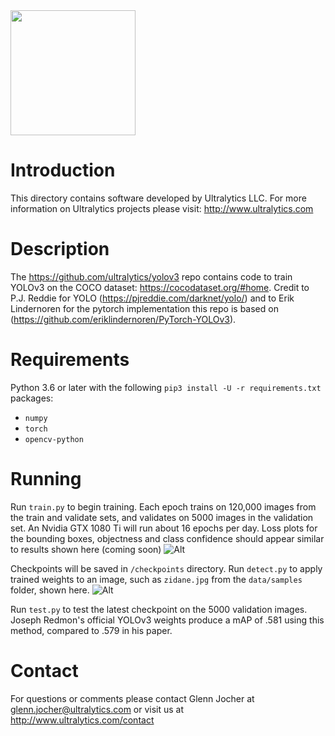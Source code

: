 <img src="https://storage.googleapis.com/ultralytics/UltralyticsLogoName1000×676.png" width="200">  

# Introduction

This directory contains software developed by Ultralytics LLC. For more information on Ultralytics projects please visit:
http://www.ultralytics.com  

# Description

The https://github.com/ultralytics/yolov3 repo contains code to train YOLOv3 on the COCO dataset: https://cocodataset.org/#home. Credit to P.J. Reddie for YOLO (https://pjreddie.com/darknet/yolo/) and to Erik Lindernoren for the pytorch implementation this repo is based on (https://github.com/eriklindernoren/PyTorch-YOLOv3).

# Requirements

Python 3.6 or later with the following `pip3 install -U -r requirements.txt` packages:

- `numpy`
- `torch`
- `opencv-python`

# Running

Run `train.py` to begin training. Each epoch trains on 120,000 images from the train and validate sets, and validates on 5000 images in the validation set. An Nvidia GTX 1080 Ti will run about 16 epochs per day. Loss plots for the bounding boxes, objectness and class confidence should appear similar to results shown here (coming soon)
![Alt](https://github.com/ultralytics/yolov3/blob/master/data/coco_training_loss.png "training loss")

Checkpoints will be saved in `/checkpoints` directory. Run `detect.py` to apply trained weights to an image, such as `zidane.jpg` from the `data/samples` folder, shown here.
![Alt](https://github.com/ultralytics/yolov3/blob/master/data/zidane_result.jpg "example")

Run `test.py` to test the latest checkpoint on the 5000 validation images. Joseph Redmon's official YOLOv3 weights produce a mAP of .581 using this method, compared to .579 in his paper.

# Contact

For questions or comments please contact Glenn Jocher at glenn.jocher@ultralytics.com or visit us at http://www.ultralytics.com/contact